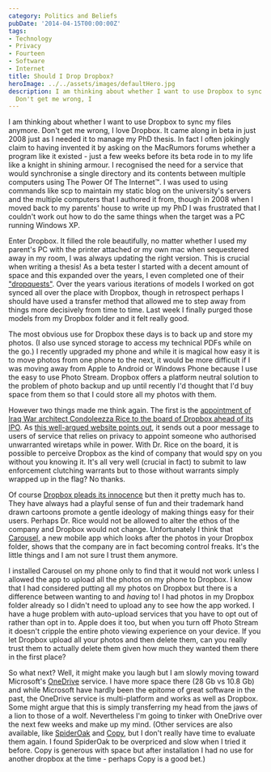 ```yaml
---
category: Politics and Beliefs
pubDate: '2014-04-15T00:00:00Z'
tags:
- Technology
- Privacy
- Fourteen
- Software
- Internet
title: Should I Drop Dropbox?
heroImage: ../../assets/images/defaultHero.jpg
description: I am thinking about whether I want to use Dropbox to sync my files anymore.
  Don't get me wrong, I
---
```

I am thinking about whether I want to use Dropbox to sync my files anymore. Don't get me wrong, I love Dropbox. It came along in beta in just 2008 just as I needed it to manage my PhD thesis. In fact I often jokingly claim to having invented it by asking on the MacRumors forums whether a program like it existed  - just a few weeks before its beta rode in to my life like a knight in shining armour. I recognised the need for a service that would synchronise a single directory and its contents between multiple computers using The Power Of The Internet™. I was used to using commands like scp to maintain my static blog on the university's servers and the multiple computers that I authored it from, though in 2008 when I moved back to my parents' house to write up my PhD I was frustrated that I couldn't work out how to do the same things when the target was a PC running Windows XP.

Enter Dropbox. It filled the role beautifully, no matter whether I used my parent's PC with the printer attached or my own mac when sequestered away in my room, I was always updating the right version. This is crucial when writing a thesis! As a beta tester I started with a decent amount of space and this expanded over the years, I even completed one of their ["dropquests"](https://blog.dropbox.com/2012/05/dropquest-ii-the-future-is-now/). Over the years various iterations of models I worked on got synced all over the place with Dropbox, though in retrospect perhaps I should have used a transfer method that allowed me to step away from things more decisively from time to time. Last week I finally purged those models from my Dropbox folder and it felt really good.

The most obvious use for Dropbox these days is to back up and store my photos. (I also use synced storage to access my technical PDFs while on the go.) I recently upgraded my phone and while it is magical how easy it is to move photos from one phone to the next, it would be more difficult if I was moving away from Apple to Android or Windows Phone because I use the easy to use Photo Stream. Dropbox offers a platform neutral solution to the problem of photo backup and up until recently I'd thought that I'd buy space from them so that I could store all my photos with them.

However two things made me think again. The first is the [appointment of Iraq War architect Condoleezza Rice to the board of Dropbox ahead of its IPO](https://blog.dropbox.com/2014/04/growing-our-leadership-team/). As [this well-argued website points out](http://www.drop-dropbox.com), it sends out a poor message to users of service that relies on privacy to appoint someone who authorised unwarranted wiretaps while in power. With Dr. Rice on the board, it is possible to perceive Dropbox as the kind of company that would spy on you without you knowing it. It's all very well (crucial in fact) to submit to law enforcement clutching warrants but to those without warrants simply wrapped up in the flag? No thanks.

Of course [Dropbox pleads its innocence](https://blog.dropbox.com/2014/04/our-commitment-to-your-rights-and-privacy/) but then it pretty much has to. They have always had a playful sense of fun and their trademark hand drawn cartoons promote a gentle ideology of making things easy for their users. Perhaps Dr. Rice would not be allowed to alter the ethos of the company and Dropbox would not change. Unfortunately I think that [Carousel](http://www.wired.com/2014/04/3-ingenious-design-details-in-carousel-dropboxs-new-photo-app/), a new mobile app which looks after the photos in your Dropbox folder, shows that the company are in fact becoming control freaks. It's the little things and I am not sure I trust them anymore.

I installed Carousel on my phone only to find that it would not work unless I allowed the app to upload all the photos on my phone to Dropbox. I know that I had considered putting all my photos on Dropbox but there is a difference between wanting to and _having_ to! I had photos in my Dropbox folder already so I didn't need to upload any to see how the app worked. I have a huge problem with auto-upload services that you have to opt out of rather than opt in to. Apple does it too, but when you turn off Photo Stream it doesn't cripple the entire photo viewing experience on your device. If you let Dropbox upload all your photos and then delete them, can you really trust them to actually delete them given how much they wanted them there in the first place?

So what next? Well, it might make you laugh but I am slowly moving toward Microsoft's [OneDrive](https://onedrive.live.com/about/en-us/) service. I have more space there (28 Gb vs 10.8 Gb) and while Microsoft have hardly been the epitome of great software in the past, the OneDrive service is multi-platform and works as well as Dropbox. Some might argue that this is simply transferring my head from the jaws of a lion to those of a wolf. Nevertheless I'm going to tinker with OneDrive over the next few weeks and make up my mind. (Other services are also available, like [SpiderOak](https://spideroak.com) and [Copy](https://www.copy.com/home/), but I don't really have time to evaluate them again. I found SpiderOak to be overpriced and slow when I tried it before. Copy is generous with space but after installation I had no use for another dropbox at the time - perhaps Copy is a good bet.)